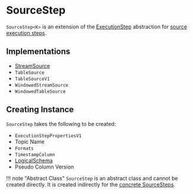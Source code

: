 # SourceStep

`SourceStep<K>` is an extension of the [ExecutionStep](ExecutionStep.md) abstraction for [source execution steps](#implementations).

## Implementations

* [StreamSource](StreamSource.md)
* `TableSource`
* `TableSourceV1`
* `WindowedStreamSource`
* `WindowedTableSource`

## Creating Instance

`SourceStep` takes the following to be created:

* <span id="properties"> `ExecutionStepPropertiesV1`
* <span id="topicName"> Topic Name
* <span id="formats"> `Formats`
* <span id="timestampColumn"> `TimestampColumn`
* <span id="sourceSchema"> [LogicalSchema](LogicalSchema.md)
* <span id="pseudoColumnVersion"> Pseudo Column Version

!!! note "Abstract Class"
    `SourceStep` is an abstract class and cannot be created directly. It is created indirectly for the [concrete SourceSteps](#implementations).
